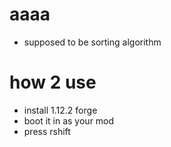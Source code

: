 # aaaa
- supposed to be sorting algorithm
# how 2 use
- install 1.12.2 forge
- boot it in as your mod
- press rshift
